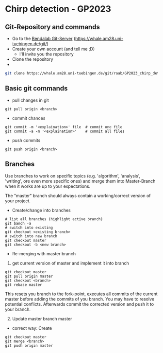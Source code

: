 # Chirp detection - GP2023
## Git-Repository and commands

- Go to the [Bendalab Git-Server](https://whale.am28.uni-tuebingen.de/git/) (https://whale.am28.uni-tuebingen.de/git/)
- Create your own account (and tell me ;D)
  * I'll invite you the repository
- Clone the repository
- 
```sh
git clone https://whale.am28.uni-tuebingen.de/git/raab/GP2023_chirp_detection.git
```

## Basic git commands

- pull changes in git
```shell
git pull origin <branch>
```
- commit chances
```shell
git commit -m '<explaination>' file  # commit one file
git commit -a -m '<explaination>'    # commit all files
```
- push commits
```shell
git push origin <branch>
```

## Branches
Use branches to work on specific topics (e.g. 'algorithm', 'analysis', 'writing', ore even more specific ones) and merge
them into Master-Branch when it works are up to your expectations.

The "master" branch should always contain a working/correct version of your project.

- Create/change into branches
```shell
# list all branches (highlight active branch)
git banch -a           
# switch into existing          
git checkout <existing branch>   
# switch into new branch
git checkout master
git checkout -b <new branch>     
```


- Re-merging with master branch
1) get current version of master and implement it into branch
```shell
git checkout master
git pull origin master
git checkout <branch>
git rebase master
```
This resets you branch to the fork-point, executes all commits of the current master before adding the commits of you 
branch. You may have to resolve potential conflicts. Afterwards commit the corrected version and push it to your branch.

2) Update master branch master
- correct way: Create
```shell
git checkout master
git merge <branch>
git push origin master
```
